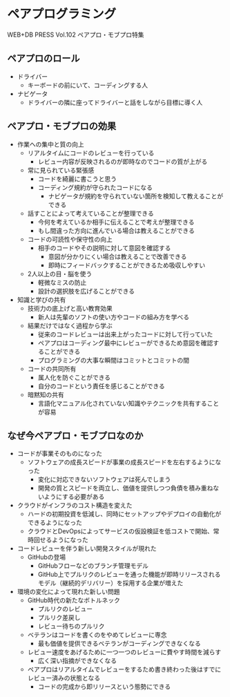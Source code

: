 # ペアプログラミング

WEB+DB PRESS Vol.102 ペアプロ・モブプロ特集

## ペアプロのロール

- ドライバー
    - キーボードの前にいて、コーディングする人
- ナビゲータ
    - ドライバーの隣に座ってドライバーと話をしながら目標に導く人

## ペアプロ・モブプロの効果

- 作業への集中と質の向上
    - リアルタイムにコードのレビューを行っている
        - レビュー内容が反映されるのが即時なのでコードの質が上がる
    - 常に見られている緊張感
        - コードを綺麗に書こうと思う
        - コーディング規約が守られたコードになる
            - ナビゲータが規約を守られていない箇所を検知して教えることができる
    - 話すことによって考えていることが整理できる
        - 今何を考えているか相手に伝えることで考えが整理できる
        - もし間違った方向に進んでいる場合は教えることができる
    - コードの可読性や保守性の向上
        - 相手のコードやその説明に対して意図を確認する
            - 意図が分かりにくい場合は教えることで改善できる
            - 即時にフィードバックすることができるため吸収しやすい
    - 2人以上の目・脳を使う
        - 軽微なミスの防止
        - 設計の選択肢を広げることができる
- 知識と学びの共有
    - 技術力の底上げと高い教育効果
        - 新人は先輩のソフトの使い方やコードの組み方を学べる
    - 結果だけではなく過程から学ぶ
        - 従来のコードレビューは出来上がったコードに対して行っていた
        - ペアプロはコーディング最中にレビューができるため意図を確認することができる
        - プログラミングの大事な瞬間はコミットとコミットの間
    - コードの共同所有
        - 属人化を防ぐことができる
        - 自分のコードという責任を感じることができる
    - 暗黙知の共有
        - 言語化マニュアル化されていない知識やテクニックを共有することが容易

## なぜ今ペアプロ・モブプロなのか

- コードが事業そのものになった
    - ソフトウェアの成長スピードが事業の成長スピードを左右するようになった
        - 変化に対応できないソフトウェアは死んでしまう
        - 開発の質とスピードを両立し、価値を提供しつつ負債を積み重ねないようにする必要がある
- クラウドがインフラのコスト構造を変えた
    - ハードの初期投資を低減し、同時にセットアップやデプロイの自動化ができるようになった
    - クラウドとDevOpsによってサービスの仮設検証を低コストで開始、常時回せるようになった
- コードレビューを伴う新しい開発スタイルが現れた
    - GitHubの登場
        - GitHubフローなどのブランチ管理モデル
        - GitHub上でプルリクのレビューを通った機能が即時リリースされるモデル（継続的デリバリー）を採用する企業が増えた
- 環境の変化によって現れた新しい問題
    - GitHub時代の新たなボトルネック
        - プルリクのレビュー
        - プルリク差戻し
        - レビュー待ちのプルリク
    - ベテランはコードを書くのをやめてレビューに専念
        - 最も価値を提供できるベテランがコーディングできなくなる
    - レビュー速度をあげるために一つ一つのレビューに費やす時間を減らす
        - 広く深い指摘ができなくなる
    - ペアプロはリアルタイムでレビューをするため書き終わった後はすでにレビュー済みの状態となる
        - コードの完成から即リリースという態勢にできる